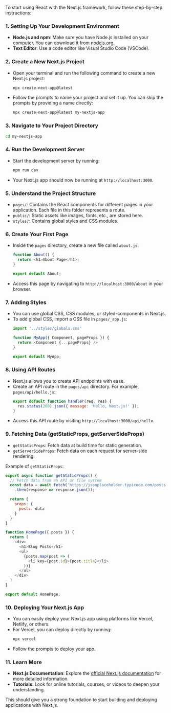 To start using React with the Next.js framework, follow these step-by-step instructions:

### 1. **Setting Up Your Development Environment**
   - **Node.js and npm**: Make sure you have Node.js installed on your computer. You can download it from [nodejs.org](https://nodejs.org/).
   - **Text Editor**: Use a code editor like Visual Studio Code (VSCode).

### 2. **Create a New Next.js Project**
   - Open your terminal and run the following command to create a new Next.js project:
     ```bash
     npx create-next-app@latest
     ```
   - Follow the prompts to name your project and set it up. You can skip the prompts by providing a name directly:
     ```bash
     npx create-next-app@latest my-nextjs-app
     ```

### 3. **Navigate to Your Project Directory**
   ```bash
   cd my-nextjs-app
   ```

### 4. **Run the Development Server**
   - Start the development server by running:
     ```bash
     npm run dev
     ```
   - Your Next.js app should now be running at `http://localhost:3000`.

### 5. **Understand the Project Structure**
   - `pages/`: Contains the React components for different pages in your application. Each file in this folder represents a route.
   - `public/`: Static assets like images, fonts, etc., are stored here.
   - `styles/`: Contains global styles and CSS modules.

### 6. **Create Your First Page**
   - Inside the `pages` directory, create a new file called `about.js`:
     ```javascript
     function About() {
       return <h1>About Page</h1>;
     }

     export default About;
     ```
   - Access this page by navigating to `http://localhost:3000/about` in your browser.

### 7. **Adding Styles**
   - You can use global CSS, CSS modules, or styled-components in Next.js. 
   - To add global CSS, import a CSS file in `pages/_app.js`:
     ```javascript
     import '../styles/globals.css'

     function MyApp({ Component, pageProps }) {
       return <Component {...pageProps} />
     }

     export default MyApp;
     ```

### 8. **Using API Routes**
   - Next.js allows you to create API endpoints with ease. 
   - Create an API route in the `pages/api` directory. For example, `pages/api/hello.js`:
     ```javascript
     export default function handler(req, res) {
       res.status(200).json({ message: 'Hello, Next.js!' });
     }
     ```
   - Access this API route by visiting `http://localhost:3000/api/hello`.

### 9. **Fetching Data (getStaticProps, getServerSideProps)**
   - `getStaticProps`: Fetch data at build time for static generation.
   - `getServerSideProps`: Fetch data on each request for server-side rendering.

   Example of `getStaticProps`:
   ```javascript
   export async function getStaticProps() {
     // Fetch data from an API or file system
     const data = await fetch('https://jsonplaceholder.typicode.com/posts')
       .then(response => response.json());

     return {
       props: {
         posts: data
       }
     }
   }

   function HomePage({ posts }) {
     return (
       <div>
         <h1>Blog Posts</h1>
         <ul>
           {posts.map(post => (
             <li key={post.id}>{post.title}</li>
           ))}
         </ul>
       </div>
     )
   }

   export default HomePage;
   ```

### 10. **Deploying Your Next.js App**
   - You can easily deploy your Next.js app using platforms like Vercel, Netlify, or others.
   - For Vercel, you can deploy directly by running:
     ```bash
     npx vercel
     ```
   - Follow the prompts to deploy your app.

### 11. **Learn More**
   - **Next.js Documentation**: Explore the [official Next.js documentation](https://nextjs.org/docs) for more detailed information.
   - **Tutorials**: Look for online tutorials, courses, or videos to deepen your understanding.

This should give you a strong foundation to start building and deploying applications with Next.js.
